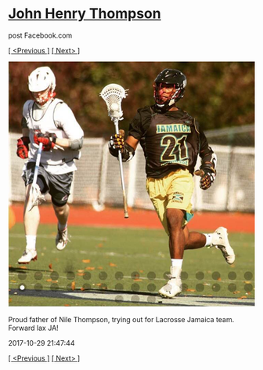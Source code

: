 # [John Henry Thompson](../README.md)
post Facebook.com

[[ <Previous ]](2017-10-31-3.md) [[ Next> ]](2017-10-29-2.md)

[![](../media/2017-10-29/Timeline-Photos-Proud-father-of-Nile-Thompson-trying-out-for-Lac.jpg)](../README.md)

Proud father of Nile Thompson, trying out for Lacrosse Jamaica team. Forward lax JA!

2017-10-29 21:47:44

[[ <Previous ]](2017-10-31-3.md) [[ Next> ]](2017-10-29-2.md)
